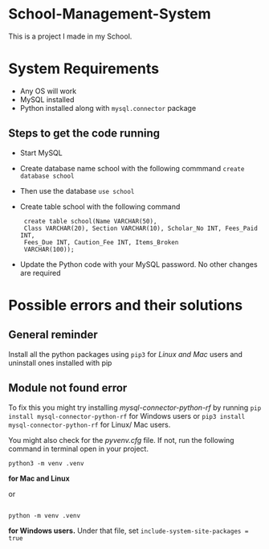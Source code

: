 # School-Management-System

This is a project I made in my School.

# System Requirements

- Any OS will work
- MySQL installed
- Python installed along with `mysql.connector` package

## Steps to get the code running

- Start MySQL
- Create database name school with the following commmand
  `create database school`
- Then use the database
  `use school`
- Create table school with the following command

  ```
   create table school(Name VARCHAR(50),
   Class VARCHAR(20), Section VARCHAR(10), Scholar_No INT, Fees_Paid INT,
   Fees_Due INT, Caution_Fee INT, Items_Broken
   VARCHAR(100));

  ```

- Update the Python code with your MySQL password. No other changes are required

# Possible errors and their solutions

## General reminder

Install all the python packages using `pip3` for _Linux and Mac_ users and uninstall ones installed with pip

## Module not found error

To fix this you might try installing _mysql-connector-python-rf_ by running
`pip install mysql-connector-python-rf` for Windows users or `pip3 install mysql-connector-python-rf` for Linux/ Mac users.

You might also check for the _pyvenv.cfg_ file. If not, run the following command in terminal open in your project.

```
python3 -m venv .venv

```

**for Mac and Linux**

or

```

python -m venv .venv

```

**for Windows users.**
Under that file, set `include-system-site-packages = true`
